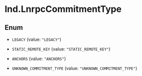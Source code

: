 # lnd.LnrpcCommitmentType

## Enum


* `LEGACY` (value: `"LEGACY"`)

* `STATIC_REMOTE_KEY` (value: `"STATIC_REMOTE_KEY"`)

* `ANCHORS` (value: `"ANCHORS"`)

* `UNKNOWN_COMMITMENT_TYPE` (value: `"UNKNOWN_COMMITMENT_TYPE"`)



